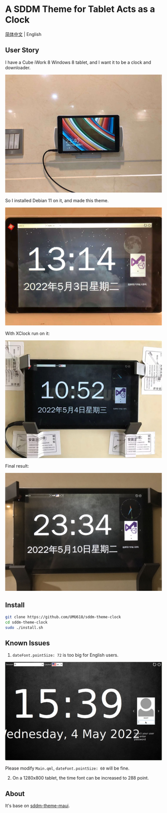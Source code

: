 # A SDDM Theme for Tablet Acts as a Clock

[简体中文](README.zh-CN.md) | English

## User Story

I have a Cube iWork 8 Windows 8 tablet, and I want it to be a clock and downloader.

![It was Windows 8.1!](images/before.jpg)

So I installed Debian 11 on it, and made this theme.

![It is Debian 11!](images/after.jpg)

With XClock run on it:

![With XClock Run on It](images/xclock.jpg)

Final result:

![Final result](images/result.jpg)

## Install

```sh
git clone https://github.com/UMU618/sddm-theme-clock
cd sddm-theme-clock
sudo ./install.sh
```

## Known Issues

1. `dateFont.pointSize: 72` is too big for English users.

![Date in English](images/date-in-english.jpg)

Please modify `Main.qml`, `dateFont.pointSize: 60` will be fine.

2. On a 1280x800 tablet, the time font can be increased to 288 point.

## About

It's base on [sddm-theme-maui](https://github.com/sddm/sddm).
